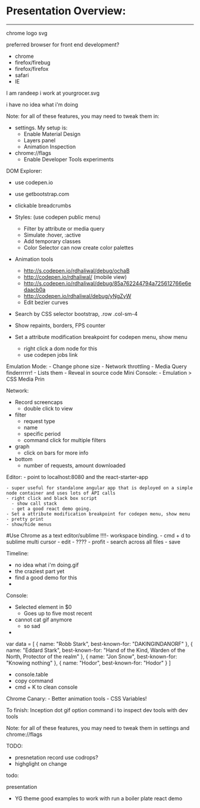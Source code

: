 # Presentation Overview:
------------------------------------------

chrome logo svg

preferred browser for front end development?
  - chrome
  - firefox/firebug
  - firefox/firefox
  - safari
  - IE


I am randeep
  i work at yourgrocer.svg

i have no idea what i'm doing

Note: for all of these features, you may need to tweak them in:
  
  - settings. My setup is:
    - Enable Material Design
    - Layers panel
    - Animation Inspection
  - chrome://flags
    - Enable Developer Tools experiments


DOM Explorer:

 - use codepen.io
 - use getbootstrap.com

  - clickable breadcrumbs
  - Styles: (use codepen public menu)
      - Filter by attribute or media query
      - Simulate :hover, :active
      - Add temporary classes
      - Color Selector can now create color palettes
  - Animation tools
      - http://s.codepen.io/rdhaliwal/debug/ochaB
      - http://codepen.io/rdhaliwal/ (mobile view)
      - http://s.codepen.io/rdhaliwal/debug/85a762244794a725612766e6edaacb0a
      - http://codepen.io/rdhaliwal/debug/yNgZyW
    - Edit bezier curves
  - Search by CSS selector
    bootstrap, .row .col-sm-4
  - Show repaints, borders, FPS counter
  - Set a attribute modification breakpoint for codepen menu, show menu
    - right click a dom node for this
    - use codepen jobs link

  Emulation Mode:
    - Change phone size
    - Network throttling
    - Media Query finderrrrrr!
      - Lists them
      - Reveal in source code
  Mini Console:
    - Emulation > CSS Media Prin


Network:

  - Record screencaps
    - double click to view
  - filter 
    - request type 
    - name
    - specific period
    - command click for multiple filters
  - graph
    - click on bars for more info
  - bottom
    - number of requests, amount downloaded

Editor:
    - point to localhost:8080 and the react-starter-app

    - super useful for standalone angular app that is deployed on a simple node container and uses lots of API calls
    - right click and black box script
      - show call stack
      - get a good react demo going.
    - Set a attribute modification breakpoint for codepen menu, show menu
    - pretty print
    - show/hide menus

#Use Chrome as a text editor/sublime
!!!!- workspace binding.
    - cmd + d to sublime multi cursor
      - edit
      - ????
      - profit
    - search across all files
    - save

    

Timeline:
  - no idea what i'm doing.gif
  - the craziest part yet
  - find a good demo for this
  -

Console:
  - Selected element in $0
      - Goes up to five most recent
  - cannot cat gif anymore 
    - so sad
  - 
  var data = [
    {
      name: "Robb Stark",
      best-known-for: "DAKINGINDANORF"
    },
    {
      name: "Eddard Stark",
      best-known-for: "Hand of the Kind, Warden of the North, Protector of the realm"
    },
    {
      name: "Jon Snow",
      best-known-for: "Knowing nothing"
    },
    {
      name: "Hodor",
      best-known-for: "Hodor"
    }
  ]
  - console.table
  - copy command
  - cmd + K to clean console

Chrome Canary:
    - Better animation tools
    - CSS Variables!
    

To finish:
Inception dot gif
option command i to inspect dev tools with dev tools


Note: for all of these features, you may need to tweak them in settings and chrome://flags






TODO:

- presnetation
record
use codrops?
- highglight on change



todo:

presentation
  - YG theme
good examples to work with
run a boiler plate react demo
